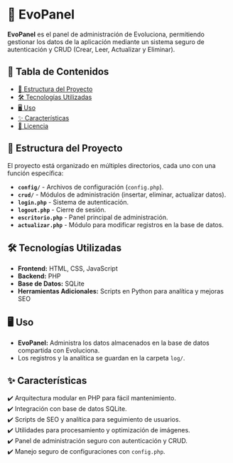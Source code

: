 # 🚀 EvoPanel

**EvoPanel** es el panel de administración de Evoluciona, permitiendo gestionar los datos de la aplicación mediante un sistema seguro de autenticación y CRUD (Crear, Leer, Actualizar y Eliminar).

## 📌 Tabla de Contenidos

- [📂 Estructura del Proyecto](#-estructura-del-proyecto)
- [🛠️ Tecnologías Utilizadas](#️-tecnologías-utilizadas)
- [🖥️ Uso](#️-uso)
- [✨ Características](#-características)
- [📜 Licencia](#-licencia)

## 📂 Estructura del Proyecto

El proyecto está organizado en múltiples directorios, cada uno con una función específica:

- **`config/`** - Archivos de configuración (`config.php`).
- **`crud/`** - Módulos de administración (insertar, eliminar, actualizar datos).
- **`login.php`** - Sistema de autenticación.
- **`logout.php`** - Cierre de sesión.
- **`escritorio.php`** - Panel principal de administración.
- **`actualizar.php`** - Módulo para modificar registros en la base de datos.

## 🛠️ Tecnologías Utilizadas

- **Frontend:** HTML, CSS, JavaScript
- **Backend:** PHP
- **Base de Datos:** SQLite
- **Herramientas Adicionales:** Scripts en Python para analítica y mejoras SEO

## 🖥️ Uso

- **EvoPanel:** Administra los datos almacenados en la base de datos compartida con Evoluciona.
- Los registros y la analítica se guardan en la carpeta `log/`.

## ✨ Características

✔️ Arquitectura modular en PHP para fácil mantenimiento.  
✔️ Integración con base de datos SQLite.  
✔️ Scripts de SEO y analítica para seguimiento de usuarios.  
✔️ Utilidades para procesamiento y optimización de imágenes.  
✔️ Panel de administración seguro con autenticación y CRUD.  
✔️ Manejo seguro de configuraciones con `config.php`.

